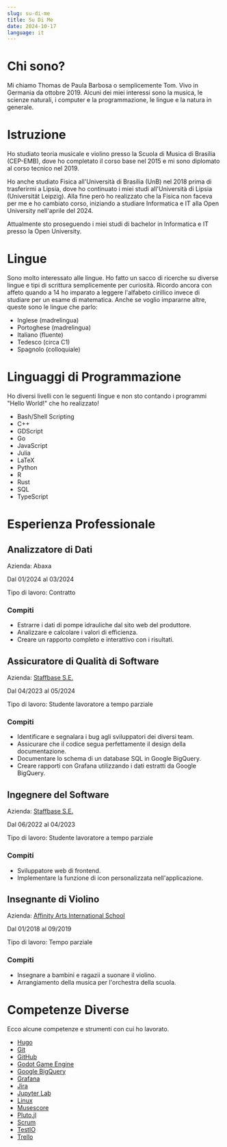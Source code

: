 ```yaml
---
slug: su-di-me
title: Su Di Me
date: 2024-10-17
language: it
---
```


# Chi sono?

Mi chiamo Thomas de Paula Barbosa o semplicemente Tom. Vivo in Germania da ottobre 2019. Alcuni dei miei interessi sono la musica, le scienze naturali, i computer e la programmazione, le lingue e la natura in generale.

# Istruzione

Ho studiato teoria musicale e violino presso la Scuola di Musica di Brasília (CEP-EMB), dove ho completato il corso base nel 2015 e mi sono diplomato al corso tecnico nel 2019.

Ho anche studiato Fisica all'Università di Brasília (UnB) nel 2018 prima di trasferirmi a Lipsia, dove ho continuato i miei studi all'Università di Lipsia (Universität Leipzig). Alla fine però ho realizzato che la Fisica non faceva per me e ho cambiato corso, iniziando a studiare Informatica e IT alla Open University nell'aprile del 2024.

Attualmente sto proseguendo i miei studi di bachelor in Informatica e IT presso la Open University.

# Lingue

Sono molto interessato alle lingue. Ho fatto un sacco di ricerche su diverse lingue e tipi di scrittura semplicemente per curiosità. Ricordo ancora con affeto quando a 14 ho imparato a leggere l'alfabeto cirillico invece di studiare per un esame di matematica. Anche se voglio impararne altre, queste sono le lingue che parlo:

- Inglese (madrelingua)
- Portoghese (madrelingua)
- Italiano (fluente)
- Tedesco (circa C1)
- Spagnolo (colloquiale)

# Linguaggi di Programmazione

Ho diversi livelli con le seguenti lingue e non sto contando i programmi "Hello World!" che ho realizzato!

- Bash/Shell Scripting
- C++
- GDScript
- Go
- JavaScript
- Julia
- LaTeX
- Python
- R
- Rust
- SQL
- TypeScript

# Esperienza Professionale

## Analizzatore di Dati

Azienda: Abaxa

Dal 01/2024 al 03/2024

Tipo di lavoro: Contratto

### Compiti

- Estrarre i dati di pompe idrauliche dal sito web del produttore.
- Analizzare e calcolare i valori di efficienza.
- Creare un rapporto completo e interattivo con i risultati.

## Assicuratore di Qualità di Software

Azienda: [Staffbase S.E.](https://staffbase.com)

Dal 04/2023 al 05/2024

Tipo di lavoro: Studente lavoratore a tempo parziale

### Compiti

- Identificare e segnalara i bug agli sviluppatori dei diversi team.
- Assicurare che il codice segua perfettamente il design della documentazione.
- Documentare lo schema di un database SQL in Google BigQuery.
- Creare rapporti con Grafana utilizzando i dati estratti da Google BigQuery.

## Ingegnere del Software

Azienda: [Staffbase S.E.](https://staffbase.com)

Dal 06/2022 al 04/2023

Tipo di lavoro: Studente lavoratore a tempo parziale

### Compiti

- Sviluppatore web di frontend.
- Implementare la funzione di icon personalizzata nell'applicazione.

## Insegnante di Violino

Azienda: [Affinity Arts International School](https://www.affinityarts.com.br/)

Dal 01/2018 al 09/2019

Tipo di lavoro: Tempo parziale

### Compiti

- Insegnare a bambini e ragazii a suonare il violino.
- Arrangiamento della musica per l'orchestra della scuola.

# Competenze Diverse

Ecco alcune competenze e strumenti con cui ho lavorato.

- [Hugo](https://gohugo.io)
- [Git](https://git-scm.com/)
- [GitHub](https://github.com/)
- [Godot Game Engine](https://godotengine.org/)
- [Google BigQuery](https://cloud.google.com/bigquery)
- [Grafana](https://grafana.com)
- [Jira](https://www.atlassian.com/software/jira)
- [Jupyter Lab](https://jupyter.org/)
- [Linux](https://www.linux.org/)
- [Musescore](https://musescore.org/)
- [Pluto.jl](https://plutojl.org/)
- [Scrum](https://www.scrum.org/)
- [TestIO](https://test.io/)
- [Trello](https://trello.com/)
